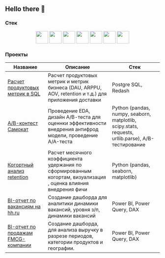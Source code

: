 ## Hello there 👋


### Стек

<div align="center">
  
<img src="https://cdn.simpleicons.org/python" height="40"/>
<img src="https://cdn.simpleicons.org/pandas" height="40"/>
<img src="https://cdn.simpleicons.org/numpy" height="40"/>
<img src="https://upload.wikimedia.org/wikipedia/commons/8/84/Matplotlib_icon.svg" height="40"/>
<img src="https://cdn.simpleicons.org/scipy" height="40"/>
<img src="https://upload.wikimedia.org/wikipedia/commons/c/cf/New_Power_BI_Logo.svg" height="40"/>
<img src="https://cdn.simpleicons.org/redash" height="40"/>


</div>

### Проекты

| Название | Описание | Стек |
| -------- | -------- | ---- |
| [Расчет продуктовых метрик в SQL](https://github.com/AOKonovalov/product_metrics_SQL/blob/main/README.md)| Расчет продуктовых метрик и метрик бизнеса (DAU, ARPPU, AOV, retention и т.д.) для приложения доставки | Postgre SQL, Redash|
| [A/B-контест Самокат](https://github.com/AOKonovalov/Samokat_AB_contest)| Проведение EDA, дизайн А/В-теста для оценнки эффективности внедрения антифрод модели, проведение A/A-теста| Python (pandas, numpy, seaborn, matplotlib, scipy.stats, requests, urllib.parse), A/B-тестирование|
| [Когортный анализ retention](https://github.com/AOKonovalov/cohort_analysis/tree/main)| Расчет месячного коэффициента удержания по сформированным когортам, визуализация , оценка влияния внедрения фичи| Python (pandas, seaborn, matplotlib)|
| [BI-отчет по вакансиям на hh.ru](https://github.com/AOKonovalov/BI--hh.ru)| Создание дашборда для аналитики динамики вакансий, уровня з/п, динамики вакансий| Power BI, Power Query, DAX|
| [BI-отчет по продажам FMCG-компании](https://github.com/AOKonovalov/BI-FMCGco) | Создание дашборда, для анализа выручку в разрезе периодов, категории продуктов и географии. | Power BI, Power Query, DAX |


